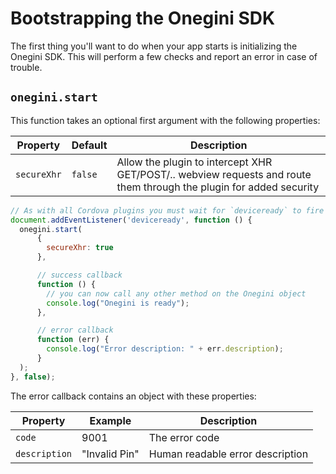 # Bootstrapping the Onegini SDK

The first thing you'll want to do when your app starts is initializing the Onegini SDK. This will perform a few checks and report an error in case of trouble.

## `onegini.start`

This function takes an optional first argument with the following properties:

| Property | Default | Description |
| --- | --- | --- |
| `secureXhr` | `false` | Allow the plugin to intercept XHR GET/POST/.. webview requests and route them through the plugin for added security


```js
// As with all Cordova plugins you must wait for `deviceready` to fire
document.addEventListener('deviceready', function () {
  onegini.start(
      {
        secureXhr: true
      },

      // success callback
      function () {
        // you can now call any other method on the Onegini object
        console.log("Onegini is ready");
      },

      // error callback
      function (err) {
        console.log("Error description: " + err.description);
      }
  );
}, false);
```

The error callback contains an object with these properties:

| Property | Example | Description |
| --- | --- | --- |
| `code` | 9001 | The error code
| `description` | "Invalid Pin" | Human readable error description
